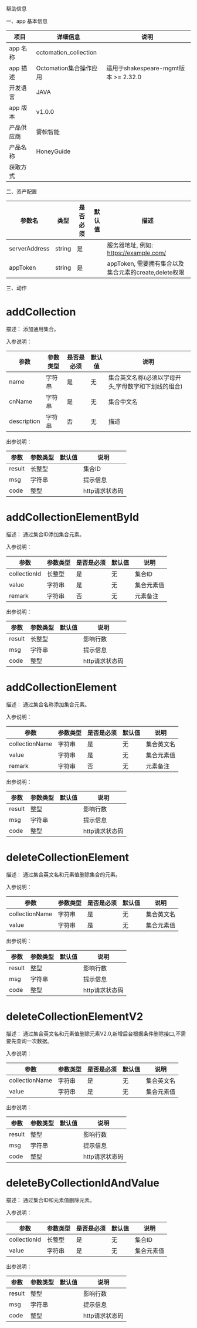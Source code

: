 帮助信息

一、app 基本信息

| 项目       | 详细信息                                                  | 说明 |
| ---------- | --------------------------------------------------------- | ---- |
| app 名称   | octomation_collection                                      |      |
| app 描述   | Octomation集合操作应用 |  适用于shakespeare-mgmt版本 >= 2.32.0    |
| 开发语言   | JAVA |      |
| app 版本   | v1.0.0                                                    |      |
| 产品供应商 | 雾帜智能                                                    |      |
| 产品名称   | HoneyGuide                                              |      |
| 获取方式   |                                                        |      |

二、资产配置

| 参数名         | 类型   | 是否必须 | 默认值 | 描述       |
| -------------- | ------ | -------- | ------ | ---------- |
| serverAddress | string | 是       |        | 服务器地址, 例如: https://example.com/ |
| appToken       | string | 是       |        | appToken, 需要拥有集合以及集合元素的create,delete权限     |

三、动作

# addCollection

描述： 添加通用集合。

入参说明：

| 参数    | 参数类型 | 是否是必须 | 默认值 | 说明    |
| ------- | -------- | ------ | ------ | ------- |
| name | 字符串  | 是|无     | 集合英文名称(必须以字母开头,字母数字和下划线的组合) |
| cnName | 字符串   | 是|无     | 集合中文名 |
| description |  字符串 | 否|无       |    描述      |

出参说明：

| 参数         | 参数类型 | 默认值 | 说明                  |
| ------------ | -------- | ------ | --------------------- |
| result        | 长整型   |        | 集合ID             |
| msg   | 字符串   |        | 提示信息              |
| code        | 整型   |        | http请求状态码             |


# addCollectionElementById

描述： 通过集合ID添加集合元素。

入参说明：

| 参数    | 参数类型 | 是否是必须 | 默认值 | 说明    |
| ------- | -------- | ------ | ------ | ------- |
| collectionId | 长整型   | 是|无     | 集合ID |
| value | 字符串   | 是|无     | 集合元素值 |
| remark |  字符串 | 否|无       |    元素备注     |

出参说明：

| 参数         | 参数类型 | 默认值 | 说明                  |
| ------------ | -------- | ------ | --------------------- |
| result        | 长整型   |        | 影响行数             |
| msg   | 字符串   |        | 提示信息              |
| code        | 整型   |        | http请求状态码             |


# addCollectionElement

描述： 通过集合名称添加集合元素。

入参说明：

| 参数    | 参数类型 | 是否是必须 |默认值 | 说明    |
| ------- | -------- | ------ | ------ | ------- |
| collectionName | 字符串  | 是|无     | 集合英文名 |
| value | 字符串   | 是|无     | 集合元素值 |
| remark |  字符串 | 否|无       |    元素备注     |

出参说明：

| 参数         | 参数类型 | 默认值 | 说明                  |
| ------------ | -------- | ------ | --------------------- |
| result        | 整型   |        | 影响行数             |
| msg   | 字符串   |        | 提示信息              |
| code        | 整型   |        | http请求状态码             |


# deleteCollectionElement

描述： 通过集合英文名和元素值删除集合的元素。

入参说明：

| 参数    | 参数类型 | 是否是必须 |默认值 | 说明    |
| ------- | -------- | ------ | ------ | ------- |
| collectionName | 字符串  | 是|无     | 集合英文名 |
| value | 字符串   | 是|无     | 集合元素值 |


出参说明：

| 参数         | 参数类型 | 默认值 | 说明                  |
| ------------ | -------- | ------ | --------------------- |
| result        | 整型   |        | 影响行数             |
| msg   | 字符串   |        | 提示信息              |
| code        | 整型   |        | http请求状态码             |

# deleteCollectionElementV2

描述： 通过集合英文名和元素值删除元素V2.0,新增后台根据条件删除接口,不需要先查询一次数据。

入参说明：

| 参数    | 参数类型 | 是否是必须 |默认值 | 说明    |
| ------- | -------- | ------ | ------ | ------- |
| collectionName | 字符串  | 是|无     | 集合英文名 |
| value | 字符串   | 是|无     | 集合元素值 |


出参说明：

| 参数         | 参数类型 | 默认值 | 说明                  |
| ------------ | -------- | ------ | --------------------- |
| result        | 整型   |        | 影响行数             |
| msg   | 字符串   |        | 提示信息              |
| code        | 整型   |        | http请求状态码             |

# deleteByCollectionIdAndValue

描述： 通过集合ID和元素值删除元素。

入参说明：

| 参数    | 参数类型 | 是否是必须 |默认值 | 说明    |
| ------- | -------- | ------ | ------ | ------- |
| collectionId | 长整型  | 是|无     | 集合ID |
| value | 字符串   | 是|无     | 集合元素值 |


出参说明：

| 参数         | 参数类型 | 默认值 | 说明                  |
| ------------ | -------- | ------ | --------------------- |
| result        | 整型   |        | 影响行数             |
| msg   | 字符串   |        | 提示信息              |
| code        | 整型   |        | http请求状态码             |


